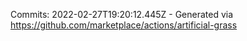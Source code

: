 Commits: 2022-02-27T19:20:12.445Z - Generated via https://github.com/marketplace/actions/artificial-grass
<br>
